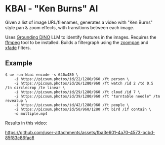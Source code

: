 # KBAI - "Ken Burns" AI

Given a list of image URL/filenames, generates a video with "Ken Burns" style pan & zoom effects,
with transitions between each image.

Uses [Grounding DINO](https://huggingface.co/IDEA-Research/grounding-dino-tiny) LLM to identify features
in the images.
Requires the [ffmpeg](https://ffmpeg.org/) tool to be installed.
Builds a filtergraph using the [zoompan](https://ffmpeg.org/ffmpeg-filters.html#zoompan) and
[xfade](https://ffmpeg.org/ffmpeg-filters.html#xfade) filters.

## Example

```sh-session
$ uv run kbai encode -s 640x480 \
    -i https://picsum.photos/id/22/1280/960 /ft person \
    -i https://picsum.photos/id/26/1280/960 /ft watch /id 2 /td 0.5 /tn circlecrop /te linear \
    -i https://picsum.photos/id/29/1280/960 /ft cloud /id 7 \
    -i https://picsum.photos/id/39/1280/960 /ft "turntable needle" /tn revealup \
    -i https://picsum.photos/id/42/1280/960 /ft people \
    -i https://picsum.photos/id/50/960/1280 /ft bird /if contain \
    -o multiple.mp4 
```
Results in this video:


https://github.com/user-attachments/assets/fba3e601-4a70-4573-bcbd-85f83c86fac8


